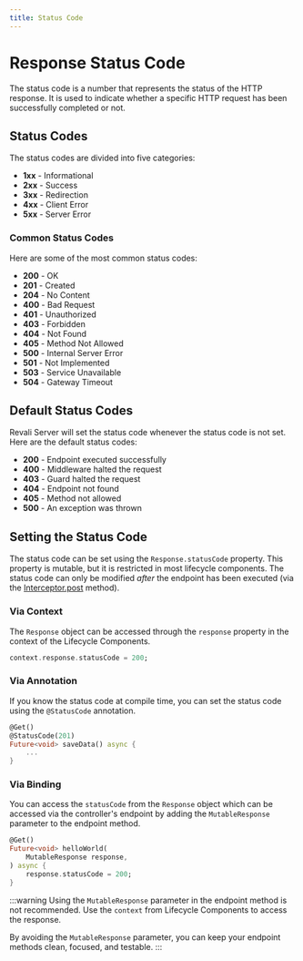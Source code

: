 ```yaml
---
title: Status Code
---
```


# Response Status Code

The status code is a number that represents the status of the HTTP response. It is used to indicate whether a specific HTTP request has been successfully completed or not.

## Status Codes

The status codes are divided into five categories:

- **1xx** - Informational
- **2xx** - Success
- **3xx** - Redirection
- **4xx** - Client Error
- **5xx** - Server Error

### Common Status Codes

Here are some of the most common status codes:

- **200** - OK
- **201** - Created
- **204** - No Content
- **400** - Bad Request
- **401** - Unauthorized
- **403** - Forbidden
- **404** - Not Found
- **405** - Method Not Allowed
- **500** - Internal Server Error
- **501** - Not Implemented
- **503** - Service Unavailable
- **504** - Gateway Timeout

## Default Status Codes

Revali Server will set the status code whenever the status code is not set. Here are the default status codes:

- **200** - Endpoint executed successfully
- **400** - Middleware halted the request
- **403** - Guard halted the request
- **404** - Endpoint not found
- **405** - Method not allowed
- **500** - An exception was thrown

## Setting the Status Code

The status code can be set using the `Response.statusCode` property. This property is mutable, but it is restricted in most lifecycle components. The status code can only be modified _after_ the endpoint has been executed (via the [Interceptor.post](../lifecycle-components/interceptors#post) method).

### Via Context

The `Response` object can be accessed through the `response` property in the context of the Lifecycle Components.

```dart
context.response.statusCode = 200;
```

### Via Annotation

If you know the status code at compile time, you can set the status code using the `@StatusCode` annotation.

```dart
@Get()
@StatusCode(201)
Future<void> saveData() async {
    ...
}
```

### Via Binding

You can access the `statusCode` from the `Response` object which can be accessed via the controller's endpoint by adding the `MutableResponse` parameter to the endpoint method.

```dart
@Get()
Future<void> helloWorld(
    MutableResponse response,
) async {
    response.statusCode = 200;
}
```

:::warning
Using the `MutableResponse` parameter in the endpoint method is not recommended. Use the `context` from Lifecycle Components to access the response.

By avoiding the `MutableResponse` parameter, you can keep your endpoint methods clean, focused, and testable.
:::
